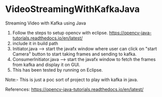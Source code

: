 # VideoStreamingWithKafkaJava

Streaming Video with Kafka using Java

1. Follow the steps to setup opencv with eclipse.
	https://opencv-java-tutorials.readthedocs.io/en/latest/
2. include it in build path
3. Initiator.java --> start the javafx window where user can click on "start Camera" button to start taking frames and sending to kafka.
4. ConsumerInitiator.java --> start the javafx window to fetch the frames from kafka and display it on GUI.
5. This has been tested by running on Eclipse.

Note:- This is just a poc sort of project to play with kafka in java.

References: https://opencv-java-tutorials.readthedocs.io/en/latest/
